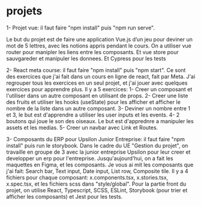 # projets

1- Projet vue: il faut faire "npm install" puis "npm run serve".

 Le but du projet est de faire une application Vue.js d’un jeu pour deviner un mot de 5 lettres, avec les notions appris pendant le cours.
 On a utiliser vue router pour manipler les liens entre les composants. Et vue store pour sauvgareder et manipuler les donnees.
 Et Cypress pour les tests
 
2- React meta course: il faut faire "npm install" puis "npm start".
  Ce sont des exercices que j'ai fait dans un cours en ligne de react, fait par Meta. 
  J'ai regrouper tous les exercices en un seul projet, et j'ai jouer avec quelques exercices pour apprendre plus.
  Il y a 5 exercices:
                    1- Creer un composant et l'utiliser dans un autre composant en utilisant de props.
                    2- Creer une liste des fruits et utiliser les hooks (useState) pour les afficher et afficher le nombre de la liste dans un autre composant.
                    3- Deviner un nombre entre 1 et 3, le but est d'apprendre a utiliser les user inputs et les events.
                    4- 2 boutons qui joue le son des oiseaux. Le but est d'apprednre a manipuler les assets et les medias.
                    5- Creer un navbar avec Link et Routes.
  
3- Composants du ERP pour Upsilon Junior Entreprise: il faut faire "npm install" puis run le storybook.
 Dans le cadre du UE "Gestion du projet", on travaille en groupe de 3 avec la junior entreprise Upsilon pour leur creer et developper un erp pour l'entreprise.
 Jusqu'aujourd'hui, on a fait les maquettes en Figma, et les composants.
 Je vous ai mit les composants que j'ai fait: Search bar, Text input, Date input, List row, Composite tile. 
 Il y a 4 fichiers pour chaque composant: x.components.tsx, x.stories.tsx, x.spec.tsx, et les fichiers scss dans "style/global".
 Pour la partie front du projet, on utilise React, Typescript, SCSS, ESLint, Storybook (pour trier et afficher les composants) et Jest pour les tests.
